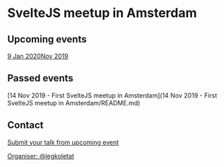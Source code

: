 # SvelteJS meetup in Amsterdam

## Upcoming events

[9 Jan 2020Nov 2019](https://www.meetup.com/Amsterdam-SvelteJS/events/266487640/)

## Passed events

[14 Nov 2019 - First SvelteJS meetup in Amsterdam](14 Nov 2019 - First SvelteJS meetup in Amsterdam/README.md)

## Contact

[Submit your talk from upcoming event](https://forms.gle/3r2VKRenW8cpbxcp8)

[Organiser: @legkoletat](https://twitter.com/legkoletat)